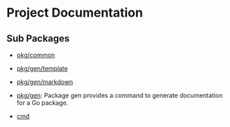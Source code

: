 # Project Documentation

## Sub Packages

* [pkg/common](pkg/common)

* [pkg/gen/template](pkg/gen/template)

* [pkg/gen/markdown](pkg/gen/markdown)

* [pkg/gen](pkg/gen): Package gen provides a command to generate documentation for a Go package.

* [cmd](cmd)
